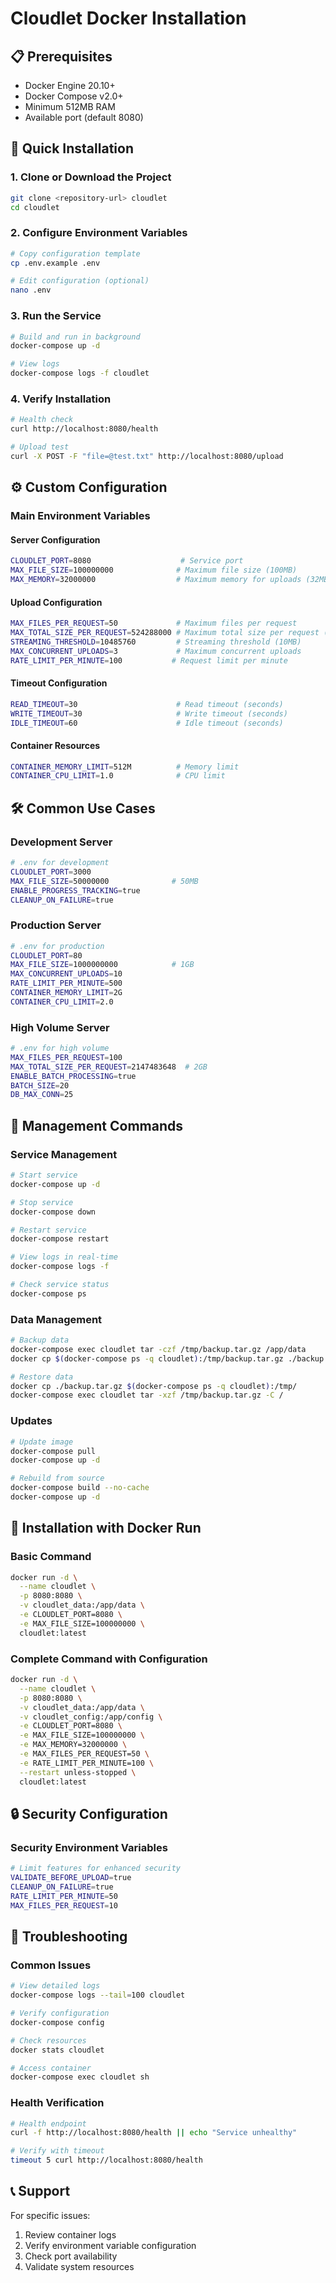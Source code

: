 # Cloudlet Docker Installation

## 📋 Prerequisites

- Docker Engine 20.10+
- Docker Compose v2.0+
- Minimum 512MB RAM
- Available port (default 8080)

## 🚀 Quick Installation

### 1. Clone or Download the Project

```bash
git clone <repository-url> cloudlet
cd cloudlet
```

### 2. Configure Environment Variables

```bash
# Copy configuration template
cp .env.example .env

# Edit configuration (optional)
nano .env
```

### 3. Run the Service

```bash
# Build and run in background
docker-compose up -d

# View logs
docker-compose logs -f cloudlet
```

### 4. Verify Installation

```bash
# Health check
curl http://localhost:8080/health

# Upload test
curl -X POST -F "file=@test.txt" http://localhost:8080/upload
```

## ⚙️ Custom Configuration

### Main Environment Variables

#### **Server Configuration**

```bash
CLOUDLET_PORT=8080                    # Service port
MAX_FILE_SIZE=100000000              # Maximum file size (100MB)
MAX_MEMORY=32000000                  # Maximum memory for uploads (32MB)
```

#### **Upload Configuration**

```bash
MAX_FILES_PER_REQUEST=50             # Maximum files per request
MAX_TOTAL_SIZE_PER_REQUEST=524288000 # Maximum total size per request (500MB)
STREAMING_THRESHOLD=10485760         # Streaming threshold (10MB)
MAX_CONCURRENT_UPLOADS=3             # Maximum concurrent uploads
RATE_LIMIT_PER_MINUTE=100           # Request limit per minute
```

#### **Timeout Configuration**

```bash
READ_TIMEOUT=30                      # Read timeout (seconds)
WRITE_TIMEOUT=30                     # Write timeout (seconds)
IDLE_TIMEOUT=60                      # Idle timeout (seconds)
```

#### **Container Resources**

```bash
CONTAINER_MEMORY_LIMIT=512M          # Memory limit
CONTAINER_CPU_LIMIT=1.0              # CPU limit
```

## 🛠️ Common Use Cases

### Development Server

```bash
# .env for development
CLOUDLET_PORT=3000
MAX_FILE_SIZE=50000000              # 50MB
ENABLE_PROGRESS_TRACKING=true
CLEANUP_ON_FAILURE=true
```

### Production Server

```bash
# .env for production
CLOUDLET_PORT=80
MAX_FILE_SIZE=1000000000            # 1GB
MAX_CONCURRENT_UPLOADS=10
RATE_LIMIT_PER_MINUTE=500
CONTAINER_MEMORY_LIMIT=2G
CONTAINER_CPU_LIMIT=2.0
```

### High Volume Server

```bash
# .env for high volume
MAX_FILES_PER_REQUEST=100
MAX_TOTAL_SIZE_PER_REQUEST=2147483648  # 2GB
ENABLE_BATCH_PROCESSING=true
BATCH_SIZE=20
DB_MAX_CONN=25
```

## 🔧 Management Commands

### Service Management

```bash
# Start service
docker-compose up -d

# Stop service
docker-compose down

# Restart service
docker-compose restart

# View logs in real-time
docker-compose logs -f

# Check service status
docker-compose ps
```

### Data Management

```bash
# Backup data
docker-compose exec cloudlet tar -czf /tmp/backup.tar.gz /app/data
docker cp $(docker-compose ps -q cloudlet):/tmp/backup.tar.gz ./backup.tar.gz

# Restore data
docker cp ./backup.tar.gz $(docker-compose ps -q cloudlet):/tmp/
docker-compose exec cloudlet tar -xzf /tmp/backup.tar.gz -C /
```

### Updates

```bash
# Update image
docker-compose pull
docker-compose up -d

# Rebuild from source
docker-compose build --no-cache
docker-compose up -d
```

## 🐳 Installation with Docker Run

### Basic Command

```bash
docker run -d \
  --name cloudlet \
  -p 8080:8080 \
  -v cloudlet_data:/app/data \
  -e CLOUDLET_PORT=8080 \
  -e MAX_FILE_SIZE=100000000 \
  cloudlet:latest
```

### Complete Command with Configuration

```bash
docker run -d \
  --name cloudlet \
  -p 8080:8080 \
  -v cloudlet_data:/app/data \
  -v cloudlet_config:/app/config \
  -e CLOUDLET_PORT=8080 \
  -e MAX_FILE_SIZE=100000000 \
  -e MAX_MEMORY=32000000 \
  -e MAX_FILES_PER_REQUEST=50 \
  -e RATE_LIMIT_PER_MINUTE=100 \
  --restart unless-stopped \
  cloudlet:latest
```

## 🔒 Security Configuration

### Security Environment Variables

```bash
# Limit features for enhanced security
VALIDATE_BEFORE_UPLOAD=true
CLEANUP_ON_FAILURE=true
RATE_LIMIT_PER_MINUTE=50
MAX_FILES_PER_REQUEST=10
```

## 🚨 Troubleshooting

### Common Issues

```bash
# View detailed logs
docker-compose logs --tail=100 cloudlet

# Verify configuration
docker-compose config

# Check resources
docker stats cloudlet

# Access container
docker-compose exec cloudlet sh
```

### Health Verification

```bash
# Health endpoint
curl -f http://localhost:8080/health || echo "Service unhealthy"

# Verify with timeout
timeout 5 curl http://localhost:8080/health
```

## 📞 Support

For specific issues:

1. Review container logs
2. Verify environment variable configuration
3. Check port availability
4. Validate system resources
